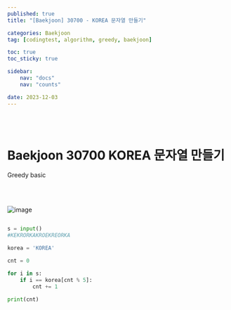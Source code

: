 ```yaml
---
published: true
title: "[Baekjoon] 30700 - KOREA 문자열 만들기"

categories: Baekjoon
tag: [codingtest, algorithm, greedy, baekjoon]

toc: true
toc_sticky: true

sidebar:
    nav: "docs"
    nav: "counts"

date: 2023-12-03
---
```

<br>
<br>

# Baekjoon 30700 KOREA 문자열 만들기

Greedy basic

<br>
<br>


![image](https://github.com/leejongseok1/digivice/assets/79849878/71c52d8b-c73c-43fb-afd0-a508011b8315)


```python

s = input()
#KEKRORKAKROEKREORKA

korea = 'KOREA'

cnt = 0

for i in s:
    if i == korea[cnt % 5]:
        cnt += 1

print(cnt)
```